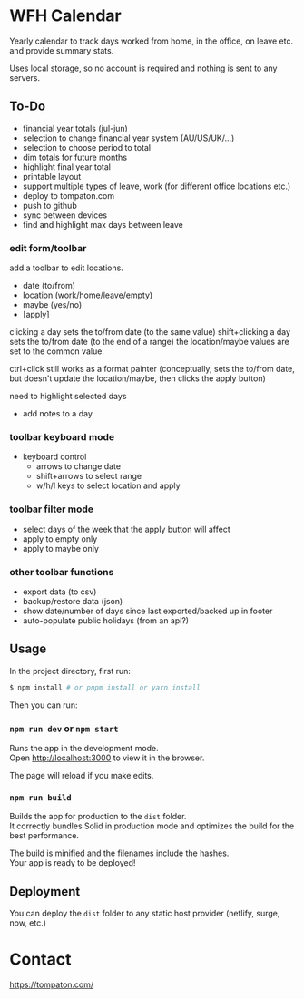 # WFH Calendar

Yearly calendar to track days worked from home, in the office, on leave etc. and provide summary stats.

Uses local storage, so no account is required and nothing is sent to any servers.

## To-Do

- financial year totals (jul-jun)
- selection to change financial year system (AU/US/UK/...)
- selection to choose period to total
- dim totals for future months
- highlight final year total
- printable layout
- support multiple types of leave, work (for different office locations etc.)
- deploy to tompaton.com
- push to github
- sync between devices
- find and highlight max days between leave

### edit form/toolbar

add a toolbar to edit locations.
 - date (to/from)
 - location (work/home/leave/empty)
 - maybe (yes/no)
 - [apply]

clicking a day sets the to/from date (to the same value)
shift+clicking a day sets the to/from date (to the end of a range)
the location/maybe values are set to the common value.

ctrl+click still works as a format painter (conceptually, sets the to/from date, 
but doesn't update the location/maybe, then clicks the apply button)

need to highlight selected days

- add notes to a day

### toolbar keyboard mode

- keyboard control
    - arrows to change date
    - shift+arrows to select range
    - w/h/l keys to select location and apply

### toolbar filter mode

- select days of the week that the apply button will affect
- apply to empty only
- apply to maybe only

### other toolbar functions

- export data (to csv)
- backup/restore data (json)
- show date/number of days since last exported/backed up in footer
- auto-populate public holidays (from an api?)

## Usage

In the project directory, first run:

```bash
$ npm install # or pnpm install or yarn install
```

Then you can run:

### `npm run dev` or `npm start`

Runs the app in the development mode.<br>
Open [http://localhost:3000](http://localhost:3000) to view it in the browser.

The page will reload if you make edits.<br>

### `npm run build`

Builds the app for production to the `dist` folder.<br>
It correctly bundles Solid in production mode and optimizes the build for the best performance.

The build is minified and the filenames include the hashes.<br>
Your app is ready to be deployed!

## Deployment

You can deploy the `dist` folder to any static host provider (netlify, surge, now, etc.)


# Contact

https://tompaton.com/

